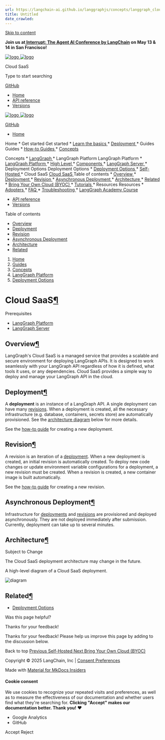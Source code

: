 ```yaml
---
url: https://langchain-ai.github.io/langgraphjs/concepts/langgraph_cloud/
title: Untitled
date_crawled: 
---
```


[ Skip to content ](https://langchain-ai.github.io/langgraphjs/concepts/langgraph_cloud/#cloud-saas)

**Join us at[ Interrupt: The Agent AI Conference by LangChain](https://interrupt.langchain.com/) on May 13 & 14 in San Francisco!**

[ ![logo](https://langchain-ai.github.io/langgraphjs/static/wordmark_dark.svg) ![logo](https://langchain-ai.github.io/langgraphjs/static/wordmark_light.svg) ](https://langchain-ai.github.io/langgraphjs/)

Cloud SaaS 

[ ](https://langchain-ai.github.io/langgraphjs/concepts/langgraph_cloud/?q= "Share")

Type to start searching

[ GitHub  ](https://github.com/langchain-ai/langgraphjs "Go to repository")

  * [ Home ](https://langchain-ai.github.io/langgraphjs/)
  * [ API reference ](https://langchain-ai.github.io/langgraphjs/reference/)
  * [ Versions ](https://langchain-ai.github.io/langgraphjs/versions/)



[ ![logo](https://langchain-ai.github.io/langgraphjs/static/wordmark_dark.svg) ![logo](https://langchain-ai.github.io/langgraphjs/static/wordmark_light.svg) ](https://langchain-ai.github.io/langgraphjs/)

[ GitHub  ](https://github.com/langchain-ai/langgraphjs "Go to repository")

  * [ Home  ](https://langchain-ai.github.io/langgraphjs/)

Home 
    * Get started  Get started 
      * [ Learn the basics  ](https://langchain-ai.github.io/langgraphjs/tutorials/quickstart/)
      * [ Deployment  ](https://langchain-ai.github.io/langgraphjs/tutorials/deployment/)
    * Guides  Guides 
      * [ How-to Guides  ](https://langchain-ai.github.io/langgraphjs/how-tos/)
      * [ Concepts  ](https://langchain-ai.github.io/langgraphjs/concepts/)

Concepts 
        * [ LangGraph  ](https://langchain-ai.github.io/langgraphjs/concepts#langgraph)
        * LangGraph Platform  LangGraph Platform 
          * [ LangGraph Platform  ](https://langchain-ai.github.io/langgraphjs/concepts#langgraph-platform)
          * [ High Level  ](https://langchain-ai.github.io/langgraphjs/concepts#high-level)
          * [ Components  ](https://langchain-ai.github.io/langgraphjs/concepts#components)
          * [ LangGraph Server  ](https://langchain-ai.github.io/langgraphjs/concepts#langgraph-server)
          * Deployment Options  Deployment Options 
            * [ Deployment Options  ](https://langchain-ai.github.io/langgraphjs/concepts#deployment-options)
            * [ Self-Hosted  ](https://langchain-ai.github.io/langgraphjs/concepts/self_hosted/)
            * Cloud SaaS  [ Cloud SaaS  ](https://langchain-ai.github.io/langgraphjs/concepts/langgraph_cloud/) Table of contents 
              * [ Overview  ](https://langchain-ai.github.io/langgraphjs/concepts/langgraph_cloud/#overview)
              * [ Deployment  ](https://langchain-ai.github.io/langgraphjs/concepts/langgraph_cloud/#deployment)
              * [ Revision  ](https://langchain-ai.github.io/langgraphjs/concepts/langgraph_cloud/#revision)
              * [ Asynchronous Deployment  ](https://langchain-ai.github.io/langgraphjs/concepts/langgraph_cloud/#asynchronous-deployment)
              * [ Architecture  ](https://langchain-ai.github.io/langgraphjs/concepts/langgraph_cloud/#architecture)
              * [ Related  ](https://langchain-ai.github.io/langgraphjs/concepts/langgraph_cloud/#related)
            * [ Bring Your Own Cloud (BYOC)  ](https://langchain-ai.github.io/langgraphjs/concepts/bring_your_own_cloud/)
      * [ Tutorials  ](https://langchain-ai.github.io/langgraphjs/tutorials/)
    * Resources  Resources 
      * [ Adopters  ](https://langchain-ai.github.io/langgraphjs/adopters/)
      * [ FAQ  ](https://langchain-ai.github.io/langgraphjs/concepts/faq/)
      * [ Troubleshooting  ](https://langchain-ai.github.io/langgraphjs/troubleshooting/errors/)
      * [ LangGraph Academy Course  ](https://academy.langchain.com/courses/intro-to-langgraph)
  * [ API reference  ](https://langchain-ai.github.io/langgraphjs/reference/)
  * [ Versions  ](https://langchain-ai.github.io/langgraphjs/versions/)



Table of contents 

  * [ Overview  ](https://langchain-ai.github.io/langgraphjs/concepts/langgraph_cloud/#overview)
  * [ Deployment  ](https://langchain-ai.github.io/langgraphjs/concepts/langgraph_cloud/#deployment)
  * [ Revision  ](https://langchain-ai.github.io/langgraphjs/concepts/langgraph_cloud/#revision)
  * [ Asynchronous Deployment  ](https://langchain-ai.github.io/langgraphjs/concepts/langgraph_cloud/#asynchronous-deployment)
  * [ Architecture  ](https://langchain-ai.github.io/langgraphjs/concepts/langgraph_cloud/#architecture)
  * [ Related  ](https://langchain-ai.github.io/langgraphjs/concepts/langgraph_cloud/#related)



  1. [ Home  ](https://langchain-ai.github.io/langgraphjs/)
  2. [ Guides  ](https://langchain-ai.github.io/langgraphjs/how-tos/)
  3. [ Concepts  ](https://langchain-ai.github.io/langgraphjs/concepts/)
  4. [ LangGraph Platform  ](https://langchain-ai.github.io/langgraphjs/concepts#langgraph-platform)
  5. [ Deployment Options  ](https://langchain-ai.github.io/langgraphjs/concepts#deployment-options)



# Cloud SaaS[¶](https://langchain-ai.github.io/langgraphjs/concepts/langgraph_cloud/#cloud-saas "Permanent link")

Prerequisites

  * [LangGraph Platform](https://langchain-ai.github.io/langgraphjs/concepts/langgraph_platform/)
  * [LangGraph Server](https://langchain-ai.github.io/langgraphjs/concepts/langgraph_server/)



## Overview[¶](https://langchain-ai.github.io/langgraphjs/concepts/langgraph_cloud/#overview "Permanent link")

LangGraph's Cloud SaaS is a managed service that provides a scalable and secure environment for deploying LangGraph APIs. It is designed to work seamlessly with your LangGraph API regardless of how it is defined, what tools it uses, or any dependencies. Cloud SaaS provides a simple way to deploy and manage your LangGraph API in the cloud.

## Deployment[¶](https://langchain-ai.github.io/langgraphjs/concepts/langgraph_cloud/#deployment "Permanent link")

A **deployment** is an instance of a LangGraph API. A single deployment can have many [revisions](https://langchain-ai.github.io/langgraphjs/concepts/langgraph_cloud/#revision). When a deployment is created, all the necessary infrastructure (e.g. database, containers, secrets store) are automatically provisioned. See the [architecture diagram](https://langchain-ai.github.io/langgraphjs/concepts/langgraph_cloud/#architecture) below for more details.

See the [how-to guide](https://langchain-ai.github.io/langgraphjs/cloud/deployment/cloud.md#create-new-deployment) for creating a new deployment.

## Revision[¶](https://langchain-ai.github.io/langgraphjs/concepts/langgraph_cloud/#revision "Permanent link")

A revision is an iteration of a [deployment](https://langchain-ai.github.io/langgraphjs/concepts/langgraph_cloud/#deployment). When a new deployment is created, an initial revision is automatically created. To deploy new code changes or update environment variable configurations for a deployment, a new revision must be created. When a revision is created, a new container image is built automatically.

See the [how-to guide](https://langchain-ai.github.io/langgraphjs/cloud/deployment/cloud.md#create-new-revision) for creating a new revision.

## Asynchronous Deployment[¶](https://langchain-ai.github.io/langgraphjs/concepts/langgraph_cloud/#asynchronous-deployment "Permanent link")

Infrastructure for [deployments](https://langchain-ai.github.io/langgraphjs/concepts/langgraph_cloud/#deployment) and [revisions](https://langchain-ai.github.io/langgraphjs/concepts/langgraph_cloud/#revision) are provisioned and deployed asynchronously. They are not deployed immediately after submission. Currently, deployment can take up to several minutes.

## Architecture[¶](https://langchain-ai.github.io/langgraphjs/concepts/langgraph_cloud/#architecture "Permanent link")

Subject to Change

The Cloud SaaS deployment architecture may change in the future.

A high-level diagram of a Cloud SaaS deployment.

![diagram](https://langchain-ai.github.io/langgraphjs/concepts/img/langgraph_cloud_architecture.png)

## Related[¶](https://langchain-ai.github.io/langgraphjs/concepts/langgraph_cloud/#related "Permanent link")

  * [Deployment Options](https://langchain-ai.github.io/langgraphjs/concepts/deployment_options/)

Was this page helpful? 

Thanks for your feedback! 

Thanks for your feedback! Please help us improve this page by adding to the discussion below. 

Back to top  [ Previous  Self-Hosted  ](https://langchain-ai.github.io/langgraphjs/concepts/self_hosted/) [ Next  Bring Your Own Cloud (BYOC)  ](https://langchain-ai.github.io/langgraphjs/concepts/bring_your_own_cloud/)

Copyright © 2025 LangChain, Inc | [Consent Preferences](https://langchain-ai.github.io/langgraphjs/concepts/langgraph_cloud/#__consent)

Made with [ Material for MkDocs Insiders ](https://squidfunk.github.io/mkdocs-material/)

[ ](https://langchain-ai.github.io/langgraph/ "langchain-ai.github.io") [ ](https://github.com/langchain-ai/langgraphjs "github.com") [ ](https://twitter.com/LangChainAI "twitter.com")

#### Cookie consent

We use cookies to recognize your repeated visits and preferences, as well as to measure the effectiveness of our documentation and whether users find what they're searching for. **Clicking "Accept" makes our documentation better. Thank you!** ❤️

  * Google Analytics 
  * GitHub 



Accept Reject
